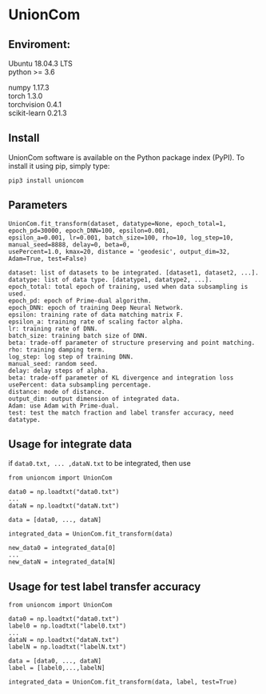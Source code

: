 # UnionCom

## Enviroment:
Ubuntu 18.04.3 LTS  
python >= 3.6

numpy 1.17.3  
torch 1.3.0  
torchvision 0.4.1  
scikit-learn 0.21.3  

## Install
UnionCom software is available on the Python package index (PyPI). To install it using pip, simply type:
```
pip3 install unioncom
```

## Parameters
```
UnionCom.fit_transform(dataset, datatype=None, epoch_total=1, epoch_pd=30000, epoch_DNN=100, epsilon=0.001, 
epsilon_a=0.001, lr=0.001, batch_size=100, rho=10, log_step=10, manual_seed=8888, delay=0, beta=0, 
usePercent=1.0, kmax=20, distance = 'geodesic', output_dim=32, Adam=True, test=False)
```
```
dataset: list of datasets to be integrated. [dataset1, dataset2, ...].
datatype: list of data type. [datatype1, datatype2, ...].
epoch_total: total epoch of training, used when data subsampling is used.
epoch_pd: epoch of Prime-dual algorithm.
epoch_DNN: epoch of training Deep Neural Network.
epsilon: training rate of data matching matrix F.
epsilon_a: training rate of scaling factor alpha.
lr: training rate of DNN.
batch_size: training batch size of DNN.
beta: trade-off parameter of structure preserving and point matching.
rho: training damping term.
log_step: log step of training DNN.
manual_seed: random seed.
delay: delay steps of alpha.
beta: trade-off parameter of KL divergence and integration loss
usePercent: data subsampling percentage.
distance: mode of distance.
output_dim: output dimension of integrated data.
Adam: use Adam with Prime-dual.
test: test the match fraction and label transfer accuracy, need datatype.
```

## Usage for integrate data
if ```data0.txt, ... ,dataN.txt``` to be integrated, then use
```
from unioncom import UnionCom

data0 = np.loadtxt("data0.txt")
...
dataN = np.loadtxt("dataN.txt")

data = [data0, ..., dataN]

integrated_data = UnionCom.fit_transform(data)

new_data0 = integrated_data[0]
...
new_dataN = integrated_data[N]
```

## Usage for test label transfer accuracy
```
from unioncom import UnionCom

data0 = np.loadtxt("data0.txt")
label0 = np.loadtxt("label0.txt")
...
dataN = np.loadtxt("dataN.txt")
labelN = np.loadtxt("labelN.txt")

data = [data0, ..., dataN]
label = [label0,...,labelN]

integrated_data = UnionCom.fit_transform(data, label, test=True)
```









